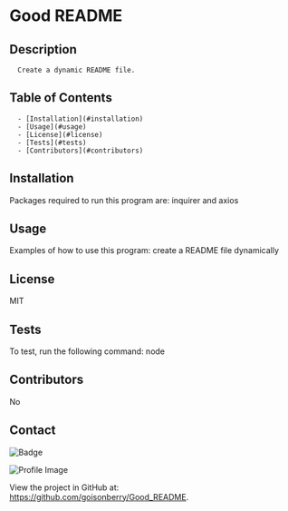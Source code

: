 
  # Good README 
  
  ## Description
      Create a dynamic README file.
  ## Table of Contents
      - [Installation](#installation)
      - [Usage](#usage)
      - [License](#license)
      - [Tests](#tests)
      - [Contributors](#contributors)
  ## Installation
  Packages required to run this program are: 
  inquirer and axios
  
  ## Usage
  Examples of how to use this program: 
  create a README file dynamically
  ## License
  MIT
  ## Tests
  To test, run the following command:
  node
  ## Contributors
  No
  ## Contact
  
![Badge](https://img.shields.io/badge/Github-goisonberry-4cbbb9) 
  
![Profile Image](https://github.com/goisonberry.png?size=60)
  
View the project in GitHub at: https://github.com/goisonberry/Good_README.